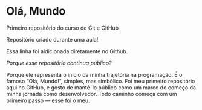 # Olá, Mundo
Primeiro repositório do curso de Git e GitHub

Repositório criado durante uma aula!

Essa linha foi aidicionada diretamente no Github.

*Porque esse repositório continua público?*

Porque ele representa o início da minha trajetória na programação. É o famoso “Olá, Mundo!”, simples, mas simbólico. Foi meu primeiro repositório aqui no GitHub, e gosto de mantê-lo público como um marco do começo da minha jornada como desenvolvedor. Todo caminho começa com um primeiro passo — esse foi o meu.